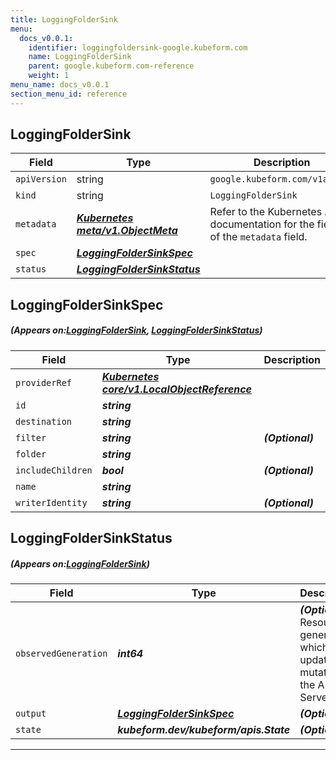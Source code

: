```yaml
---
title: LoggingFolderSink
menu:
  docs_v0.0.1:
    identifier: loggingfoldersink-google.kubeform.com
    name: LoggingFolderSink
    parent: google.kubeform.com-reference
    weight: 1
menu_name: docs_v0.0.1
section_menu_id: reference
---
```


## LoggingFolderSink
| Field | Type | Description |
| ------ | ----- | ----------- |
| `apiVersion` | string | `google.kubeform.com/v1alpha1` |
|    `kind` | string | `LoggingFolderSink` |
| `metadata` | ***[Kubernetes meta/v1.ObjectMeta](https://kubernetes.io/docs/reference/generated/kubernetes-api/v1.13/#objectmeta-v1-meta)***|Refer to the Kubernetes API documentation for the fields of the `metadata` field.|
| `spec` | ***[LoggingFolderSinkSpec](#LoggingFolderSinkSpec)***||
| `status` | ***[LoggingFolderSinkStatus](#LoggingFolderSinkStatus)***||
## LoggingFolderSinkSpec
##### (Appears on:[LoggingFolderSink](#LoggingFolderSink), [LoggingFolderSinkStatus](#LoggingFolderSinkStatus))
| Field | Type | Description |
| ------ | ----- | ----------- |
| `providerRef` | ***[Kubernetes core/v1.LocalObjectReference](https://kubernetes.io/docs/reference/generated/kubernetes-api/v1.13/#localobjectreference-v1-core)***||
| `id` | ***string***||
| `destination` | ***string***||
| `filter` | ***string***| ***(Optional)*** |
| `folder` | ***string***||
| `includeChildren` | ***bool***| ***(Optional)*** |
| `name` | ***string***||
| `writerIdentity` | ***string***| ***(Optional)*** |
## LoggingFolderSinkStatus
##### (Appears on:[LoggingFolderSink](#LoggingFolderSink))
| Field | Type | Description |
| ------ | ----- | ----------- |
| `observedGeneration` | ***int64***| ***(Optional)*** Resource generation, which is updated on mutation by the API Server.|
| `output` | ***[LoggingFolderSinkSpec](#LoggingFolderSinkSpec)***| ***(Optional)*** |
| `state` | ***kubeform.dev/kubeform/apis.State***| ***(Optional)*** |
---
